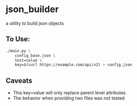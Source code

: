 # json_builder
a utility to build json objects

## To Use:

```sh
./main.py \
    config_base.json \
    test=value \
    key=$(curl https://example.com/api/v2) > config.json
```

## Caveats

* This key=value will only replace parent level attributes
* The behavior when providing two files was not tested
